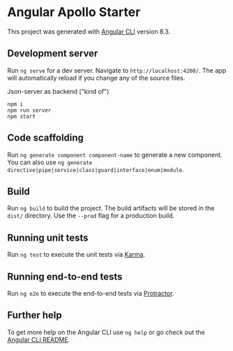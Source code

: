 # Angular Apollo Starter

This project was generated with [Angular CLI](https://github.com/angular/angular-cli) version 8.3.

## Development server

Run `ng serve` for a dev server. Navigate to `http://localhost:4200/`. The app will automatically reload if you change any of the source files.

Json-server as backend ("kind of") 

```
npm i 
npm run server
npm start
```


## Code scaffolding

Run `ng generate component component-name` to generate a new component. You can also use `ng generate directive|pipe|service|class|guard|interface|enum|module`.

## Build

Run `ng build` to build the project. The build artifacts will be stored in the `dist/` directory. Use the `--prod` flag for a production build.

## Running unit tests

Run `ng test` to execute the unit tests via [Karma](https://karma-runner.github.io).

## Running end-to-end tests

Run `ng e2e` to execute the end-to-end tests via [Protractor](http://www.protractortest.org/).

## Further help

To get more help on the Angular CLI use `ng help` or go check out the [Angular CLI README](https://github.com/angular/angular-cli/blob/master/README.md).
